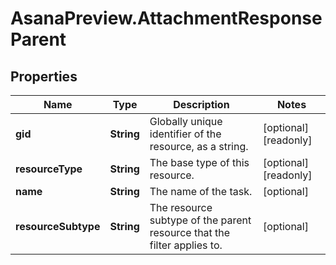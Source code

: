 # AsanaPreview.AttachmentResponseParent

## Properties

Name | Type | Description | Notes
------------ | ------------- | ------------- | -------------
**gid** | **String** | Globally unique identifier of the resource, as a string. | [optional] [readonly] 
**resourceType** | **String** | The base type of this resource. | [optional] [readonly] 
**name** | **String** | The name of the task. | [optional] 
**resourceSubtype** | **String** | The resource subtype of the parent resource that the filter applies to. | [optional] 


